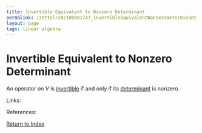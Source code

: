 ```yaml
---
title: Invertible Equivalent to Nonzero Determinant
permalink: /zettel/202105091747_invertibleEquivalentNonzeroDeterminant
layout: page
tags: linear algebra
---
```

# Invertible Equivalent to Nonzero Determinant

An operator on $V$ is [invertible](202102081851_invertibleMap) if and only if its
[determinant](202105091734_determinantOperatorDefinition) is nonzero.

Links: 

References: 

[Return to Index](index)